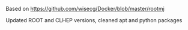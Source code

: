 Based on https://github.com/wisecg/Docker/blob/master/rootmj

Updated ROOT and CLHEP versions, cleaned apt and python packages
